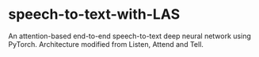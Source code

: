 # speech-to-text-with-LAS
An attention-based end-to-end speech-to-text deep neural network using PyTorch. Architecture modified from Listen, Attend and Tell.
